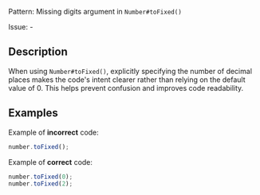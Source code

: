 Pattern: Missing digits argument in `Number#toFixed()`

Issue: -

## Description

When using `Number#toFixed()`, explicitly specifying the number of decimal places makes the code's intent clearer rather than relying on the default value of 0. This helps prevent confusion and improves code readability.

## Examples

Example of **incorrect** code:
```javascript
number.toFixed();
```

Example of **correct** code:
```javascript
number.toFixed(0);
number.toFixed(2);
```